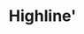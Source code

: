---
pid: LS161
title: Highline'
location_transcription: close to skyscrapers
zipcode: E17
outside_phl: X London UK
neighborhood: 
age: '23'
age_range: 20-29
instagram: 
image_file_name: LS_161.jpg
proposal_transcription: Elevated walkways overlooking the skyscrapers of the city.
  High enough for good views and plenty of places to sit. Similar to New York promenade.
topic: Philadelphia
topic_summary: '0'
type: Event,Space,Walkway
keywords_other: Highline, walkways
credit: Luke
image_labels: 
twitter: 
facebook: 
permalink: "/monuments/ls161/"
layout: item-page
---
